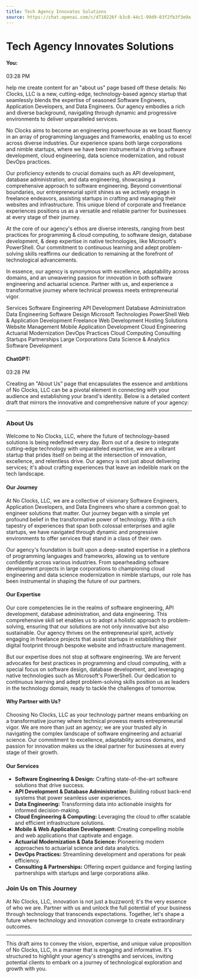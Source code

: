```yaml
---
title: Tech Agency Innovates Solutions
source: https://chat.openai.com/c/d710226f-b3c8-44c1-99d9-03f2fb3f3e9a
---
```


# Tech Agency Innovates Solutions

#### You:
<time datetime="2024-03-09T20:28:04.401Z" title="3/9/2024, 3:28:04 PM">03:28 PM</time>

help me create content for an "about us" page based off these details: No Clocks, LLC is a new, cutting-edge, technology-based agency startup that seamlessly blends the expertise of seasoned Software Engineers, Application Developers, and Data Engineers. Our agency embodies a rich and diverse background, navigating through dynamic and progressive environments to deliver unparalleled services.

No Clocks aims to become an engineering powerhouse as we boast fluency in an array of programming languages and frameworks, enabling us to excel across diverse industries. Our experience spans both large corporations and nimble startups, where we have been instrumental in driving software development, cloud engineering, data science modernization, and robust DevOps practices.

Our proficiency extends to crucial domains such as API development, database administration, and data engineering, showcasing a comprehensive approach to software engineering. Beyond conventional boundaries, our entrepreneurial spirit shines as we actively engage in freelance endeavors, assisting startups in crafting and managing their websites and infrastructure. This unique blend of corporate and freelance experiences positions us as a versatile and reliable partner for businesses at every stage of their journey.

At the core of our agency's ethos are diverse interests, ranging from best practices for programming & cloud computing, to software design, database development, & deep expertise in native technologies, like Microsoft's PowerShell. Our commitment to continuous learning and adept problem-solving skills reaffirms our dedication to remaining at the forefront of technological advancements.

In essence, our agency is synonymous with excellence, adaptability across domains, and an unwavering passion for innovation in both software engineering and actuarial science. Partner with us, and experience a transformative journey where technical prowess meets entrepreneurial vigor.

Services
Software Engineering
API Development
Database Administration
Data Engineering
Software Design
Microsoft Technologies
PowerShell
Web & Application Development
Freelance Web Development
Hosting Solutions
Website Management
Mobile Application Development
Cloud Engineering
Actuarial Modernization
DevOps Practices
Cloud Computing
Consulting
Startups
Partnerships
Large Corporations
Data Science & Analytics
Software Development

#### ChatGPT:
<time datetime="2024-03-09T20:28:42.376Z" title="3/9/2024, 3:28:42 PM">03:28 PM</time>

Creating an "About Us" page that encapsulates the essence and ambitions of No Clocks, LLC can be a pivotal element in connecting with your audience and establishing your brand's identity. Below is a detailed content draft that mirrors the innovative and comprehensive nature of your agency:

---

### About Us

Welcome to No Clocks, LLC, where the future of technology-based solutions is being redefined every day. Born out of a desire to integrate cutting-edge technology with unparalleled expertise, we are a vibrant startup that prides itself on being at the intersection of innovation, excellence, and relentless drive. Our agency is not just about delivering services; it's about crafting experiences that leave an indelible mark on the tech landscape.

#### Our Journey

At No Clocks, LLC, we are a collective of visionary Software Engineers, Application Developers, and Data Engineers who share a common goal: to engineer solutions that matter. Our journey began with a simple yet profound belief in the transformative power of technology. With a rich tapestry of experiences that span both colossal enterprises and agile startups, we have navigated through dynamic and progressive environments to offer services that stand in a class of their own.

Our agency's foundation is built upon a deep-seated expertise in a plethora of programming languages and frameworks, allowing us to venture confidently across various industries. From spearheading software development projects in large corporations to championing cloud engineering and data science modernization in nimble startups, our role has been instrumental in shaping the future of our partners.

#### Our Expertise

Our core competencies lie in the realms of software engineering, API development, database administration, and data engineering. This comprehensive skill set enables us to adopt a holistic approach to problem-solving, ensuring that our solutions are not only innovative but also sustainable. Our agency thrives on the entrepreneurial spirit, actively engaging in freelance projects that assist startups in establishing their digital footprint through bespoke website and infrastructure management.

But our expertise does not stop at software engineering. We are fervent advocates for best practices in programming and cloud computing, with a special focus on software design, database development, and leveraging native technologies such as Microsoft's PowerShell. Our dedication to continuous learning and adept problem-solving skills position us as leaders in the technology domain, ready to tackle the challenges of tomorrow.

#### Why Partner with Us?

Choosing No Clocks, LLC as your technology partner means embarking on a transformative journey where technical prowess meets entrepreneurial vigor. We are more than just an agency; we are your trusted ally in navigating the complex landscape of software engineering and actuarial science. Our commitment to excellence, adaptability across domains, and passion for innovation makes us the ideal partner for businesses at every stage of their growth.

#### Our Services

- **Software Engineering & Design:** Crafting state-of-the-art software solutions that drive success.
- **API Development & Database Administration:** Building robust back-end systems that power seamless user experiences.
- **Data Engineering:** Transforming data into actionable insights for informed decision-making.
- **Cloud Engineering & Computing:** Leveraging the cloud to offer scalable and efficient infrastructure solutions.
- **Mobile & Web Application Development:** Creating compelling mobile and web applications that captivate and engage.
- **Actuarial Modernization & Data Science:** Pioneering modern approaches to actuarial science and data analytics.
- **DevOps Practices:** Streamlining development and operations for peak efficiency.
- **Consulting & Partnerships:** Offering expert guidance and forging lasting partnerships with startups and large corporations alike.

### Join Us on This Journey

At No Clocks, LLC, innovation is not just a buzzword; it's the very essence of who we are. Partner with us and unlock the full potential of your business through technology that transcends expectations. Together, let's shape a future where technology and innovation converge to create extraordinary outcomes.

---

This draft aims to convey the vision, expertise, and unique value proposition of No Clocks, LLC, in a manner that is engaging and informative. It's structured to highlight your agency's strengths and services, inviting potential clients to embark on a journey of technological exploration and growth with you.
